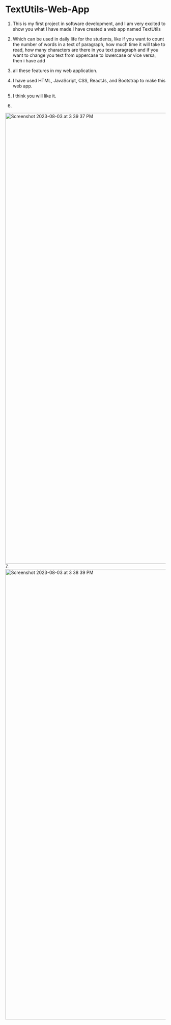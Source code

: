 # TextUtils-Web-App
1. This is my first project in software development, and I am very excited to show you what I have made.I have created a web app named TextUtils
2. Which can be used in daily life for the students, like if you want to count the number of words in a text of paragraph, how much time it will take to read,
how many characters are there in you text paragraph and if you want to change you text from uppercase to lowercase or vice versa, then i have add
3. all these features in my web application.
4. I have used HTML, JavaScript, CSS, ReactJs, and Bootstrap to make this web app.
5. I think you will like it.

6. 
<img width="1410" alt="Screenshot 2023-08-03 at 3 39 37 PM" src="https://github.com/anuj8052/TextUtils-Web-App/assets/67889993/f0d354d9-9d90-4990-9c4a-a2608179d6d2">
7. 
<img width="1409" alt="Screenshot 2023-08-03 at 3 38 39 PM" src="https://github.com/anuj8052/TextUtils-Web-App/assets/67889993/29267ff2-0053-427e-83ff-1f1dd80f3fbb">


